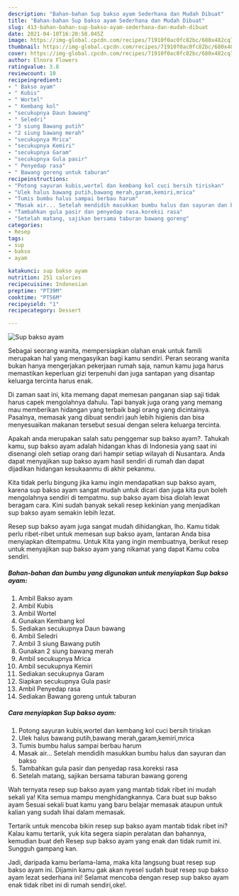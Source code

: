 ```yaml
---
description: "Bahan-bahan Sup bakso ayam Sederhana dan Mudah Dibuat"
title: "Bahan-bahan Sup bakso ayam Sederhana dan Mudah Dibuat"
slug: 413-bahan-bahan-sup-bakso-ayam-sederhana-dan-mudah-dibuat
date: 2021-04-10T16:20:58.045Z
image: https://img-global.cpcdn.com/recipes/71910f0ac0fc82bc/680x482cq70/sup-bakso-ayam-foto-resep-utama.jpg
thumbnail: https://img-global.cpcdn.com/recipes/71910f0ac0fc82bc/680x482cq70/sup-bakso-ayam-foto-resep-utama.jpg
cover: https://img-global.cpcdn.com/recipes/71910f0ac0fc82bc/680x482cq70/sup-bakso-ayam-foto-resep-utama.jpg
author: Elnora Flowers
ratingvalue: 3.8
reviewcount: 10
recipeingredient:
- " Bakso ayam"
- " Kubis"
- " Wortel"
- " Kembang kol"
- "secukupnya Daun bawang"
- " Seledri"
- "3 siung Bawang putih"
- "2 siung bawang merah"
- "secukupnya Mrica"
- "secukupnya Kemiri"
- "secukupnya Garam"
- "secukupnya Gula pasir"
- " Penyedap rasa"
- " Bawang goreng untuk taburan"
recipeinstructions:
- "Potong sayuran kubis,wortel dan kembang kol cuci bersih tiriskan"
- "Ulek halus bawang putih,bawang merah,garam,kemiri,mrica"
- "Tumis bumbu halus sampai berbau harum"
- "Masak air... Setelah mendidih masukkan bumbu halus dan sayuran dan bakso"
- "Tambahkan gula pasir dan penyedap rasa.koreksi rasa"
- "Setelah matang, sajikan bersama taburan bawang goreng"
categories:
- Resep
tags:
- sup
- bakso
- ayam

katakunci: sup bakso ayam 
nutrition: 251 calories
recipecuisine: Indonesian
preptime: "PT39M"
cooktime: "PT56M"
recipeyield: "1"
recipecategory: Dessert

---
```



![Sup bakso ayam](https://img-global.cpcdn.com/recipes/71910f0ac0fc82bc/680x482cq70/sup-bakso-ayam-foto-resep-utama.jpg)

Sebagai seorang wanita, mempersiapkan olahan enak untuk famili merupakan hal yang mengasyikan bagi kamu sendiri. Peran seorang  wanita bukan hanya mengerjakan pekerjaan rumah saja, namun kamu juga harus memastikan keperluan gizi terpenuhi dan juga santapan yang disantap keluarga tercinta harus enak.

Di zaman  saat ini, kita memang dapat memesan panganan siap saji tidak harus capek mengolahnya dahulu. Tapi banyak juga orang yang memang mau memberikan hidangan yang terbaik bagi orang yang dicintainya. Pasalnya, memasak yang dibuat sendiri jauh lebih higienis dan bisa menyesuaikan makanan tersebut sesuai dengan selera keluarga tercinta. 



Apakah anda merupakan salah satu penggemar sup bakso ayam?. Tahukah kamu, sup bakso ayam adalah hidangan khas di Indonesia yang saat ini disenangi oleh setiap orang dari hampir setiap wilayah di Nusantara. Anda dapat menyajikan sup bakso ayam hasil sendiri di rumah dan dapat dijadikan hidangan kesukaanmu di akhir pekanmu.

Kita tidak perlu bingung jika kamu ingin mendapatkan sup bakso ayam, karena sup bakso ayam sangat mudah untuk dicari dan juga kita pun boleh mengolahnya sendiri di tempatmu. sup bakso ayam bisa diolah lewat beragam cara. Kini sudah banyak sekali resep kekinian yang menjadikan sup bakso ayam semakin lebih lezat.

Resep sup bakso ayam juga sangat mudah dihidangkan, lho. Kamu tidak perlu ribet-ribet untuk memesan sup bakso ayam, lantaran Anda bisa menyiapkan ditempatmu. Untuk Kita yang ingin membuatnya, berikut resep untuk menyajikan sup bakso ayam yang nikamat yang dapat Kamu coba sendiri.

<!--inarticleads1-->

##### Bahan-bahan dan bumbu yang digunakan untuk menyiapkan Sup bakso ayam:

1. Ambil  Bakso ayam
1. Ambil  Kubis
1. Ambil  Wortel
1. Gunakan  Kembang kol
1. Sediakan secukupnya Daun bawang
1. Ambil  Seledri
1. Ambil 3 siung Bawang putih
1. Gunakan 2 siung bawang merah
1. Ambil secukupnya Mrica
1. Ambil secukupnya Kemiri
1. Sediakan secukupnya Garam
1. Siapkan secukupnya Gula pasir
1. Ambil  Penyedap rasa
1. Sediakan  Bawang goreng untuk taburan




<!--inarticleads2-->

##### Cara menyiapkan Sup bakso ayam:

1. Potong sayuran kubis,wortel dan kembang kol cuci bersih tiriskan
1. Ulek halus bawang putih,bawang merah,garam,kemiri,mrica
1. Tumis bumbu halus sampai berbau harum
1. Masak air... Setelah mendidih masukkan bumbu halus dan sayuran dan bakso
1. Tambahkan gula pasir dan penyedap rasa.koreksi rasa
1. Setelah matang, sajikan bersama taburan bawang goreng




Wah ternyata resep sup bakso ayam yang mantab tidak ribet ini mudah sekali ya! Kita semua mampu menghidangkannya. Cara buat sup bakso ayam Sesuai sekali buat kamu yang baru belajar memasak ataupun untuk kalian yang sudah lihai dalam memasak.

Tertarik untuk mencoba bikin resep sup bakso ayam mantab tidak ribet ini? Kalau kamu tertarik, yuk kita segera siapin peralatan dan bahannya, kemudian buat deh Resep sup bakso ayam yang enak dan tidak rumit ini. Sungguh gampang kan. 

Jadi, daripada kamu berlama-lama, maka kita langsung buat resep sup bakso ayam ini. Dijamin kamu gak akan nyesel sudah buat resep sup bakso ayam lezat sederhana ini! Selamat mencoba dengan resep sup bakso ayam enak tidak ribet ini di rumah sendiri,oke!.

